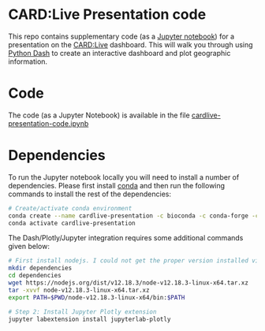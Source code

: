 # CARD:Live Presentation code

This repo contains supplementary code (as a [Jupyter notebook][]) for a presentation on the [CARD:Live][] dashboard. This will walk you through using [Python Dash][] to create an interactive dashboard and plot geographic information.

# Code

The code (as a Jupyter Notebook) is available in the file [cardlive-presentation-code.ipynb][]

# Dependencies

To run the Jupyter notebook locally you will need to install a number of dependencies. Please first install [conda][] and then run the following commands to install the rest of the dependencies:

```bash
# Create/activate conda environment
conda create --name cardlive-presentation -c bioconda -c conda-forge -c plotly -c defaults --file conda.env
conda activate cardlive-presentation
```

The Dash/Plotly/Jupyter integration requires some additional commands given below:

```bash
# First install nodejs. I could not get the proper version installed via conda so I am installing from the website.
mkdir dependencies
cd dependencies
wget https://nodejs.org/dist/v12.18.3/node-v12.18.3-linux-x64.tar.xz
tar -xvvf node-v12.18.3-linux-x64.tar.xz
export PATH=$PWD/node-v12.18.3-linux-x64/bin:$PATH

# Step 2: Install Jupyter Plotly extension
jupyter labextension install jupyterlab-plotly
```

[CARD:Live]: https://card.mcmaster.ca/live
[Python Dash]: https://plotly.com/dash/
[cardlive-presentation-code.ipynb]: cardlive-presentation-code.ipynb
[Jupyter notebook]: https://jupyter.org/
[conda]: https://docs.conda.io/en/latest/miniconda.html
